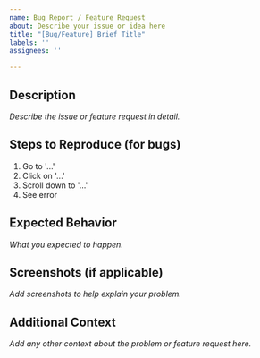```yaml
---
name: Bug Report / Feature Request
about: Describe your issue or idea here
title: "[Bug/Feature] Brief Title"
labels: ''
assignees: ''

---
```


## Description

_Describe the issue or feature request in detail._

## Steps to Reproduce (for bugs)

1. Go to '...'
2. Click on '...'
3. Scroll down to '...'
4. See error

## Expected Behavior

_What you expected to happen._

## Screenshots (if applicable)

_Add screenshots to help explain your problem._

## Additional Context

_Add any other context about the problem or feature request here._

